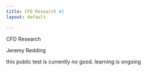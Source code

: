 ```yaml
---
title: CFD Research #1
layout: default

---
```


CFD Research <br>

Jeremy Redding

this public test is currently no good. learning is ongoing


